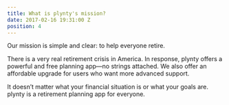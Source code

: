 ```yaml
---
title: What is plynty's mission?
date: 2017-02-16 19:31:00 Z
position: 4
---
```


Our mission is simple and clear: to help everyone retire.

There is a very real retirement crisis in America. In response, plynty offers a powerful and free planning app—no strings attached. We also offer an affordable upgrade for users who want more advanced support.

It doesn’t matter what your financial situation is or what your goals are. plynty is a retirement planning app for everyone.